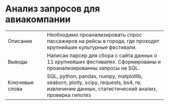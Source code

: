# Анализ запросов для авиакомпании

|     |   |     |
| --- | --- | --- |
| Описание |   | Необходимо проанализировать спрос пассажиров на рейсы в города, где проходят крупнейшие культурные фестивали. |
| Выводы |   |  Написан парсер для сбора с сайта данных о 11 крупнейших фестивалях. Сформированы и проанализированны запросы на SQL. |
| Ключевые слова |   | SQL, python, pandas, numpy, matplotlib, seaborn, plotly, scipy, requests, bs4, re, извлечение данных, статистический анализ, проверка гипотез |
